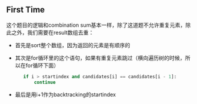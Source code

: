 ## First Time

这个题目的逻辑和combination sum基本一样，除了这道题不允许重复元素，除此之外，我们需要在result数组去重：

- 首先是sort整个数组，因为返回的元素是有顺序的

- 其次是for循环里的这个语句，如果有重复元素跳过（横向遍历树的时候，所以在for循环下面）

  ```python
     if i > startindex and candidates[i] == candidates[i - 1]:
         continue
  ```
- 最后是用i+1作为backtracking的startindex